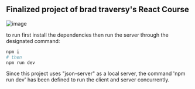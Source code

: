 ## Finalized project of brad traversy's React Course

![image](https://github.com/Bijan-K/ReactJS-SimpleRatingApp-Course/assets/80640045/5e6c89f5-e649-46c1-9e5b-8709786dead9)

to run first install the dependencies then run the server through the designated command:

```bash
npm i
# then
npm run dev
```

Since this project uses "json-server" as a local server, the command 'npm run dev' has been defined to run the client and server concurrently.
